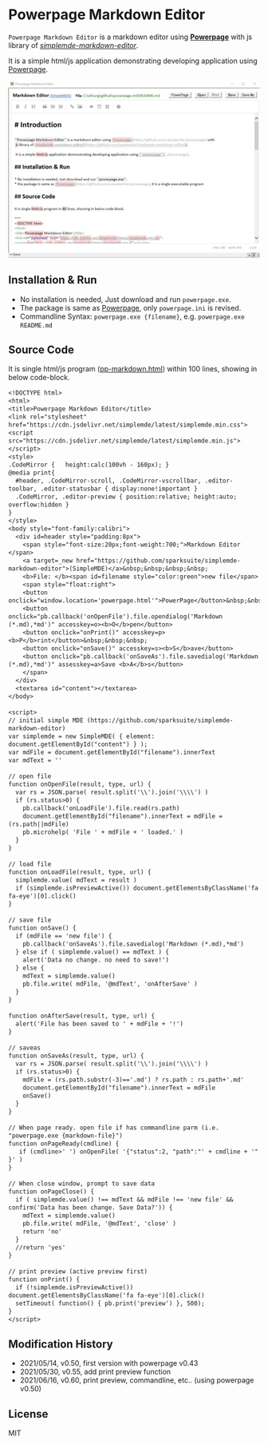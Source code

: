 # Powerpage Markdown Editor

``Powerpage Markdown Editor`` is a markdown editor using [**Powerpage**](https://github.com/casualwriter/powerpage) with 
 js library of [*simplemde-markdown-editor*](https://github.com/sparksuite/simplemde-markdown-editor). 
 
 It is a simple html/js application demonstrating developing application using [Powerpage](https://github.com/casualwriter/powerpage).

![Powerpage Markdown Editor](powerpage-md.jpg)


## Installation & Run

* No installation is needed, Just download and run ``powerpage.exe``.
* The package is same as [Powerpage](https://github.com/casualwriter/powerpage), only ``powerpage.ini`` is revised.
* Commandline Syntax: ``powerpage.exe {filename}``, e.g. ``powerpage.exe  README.md``

## Source Code

It is single html/js program ([pp-markdown.html](source/pp-markdown.html)) within 100 lines, showing in below code-block. 

```
<!DOCTYPE html>
<html>
<title>Powerpage Markdown Editor</title>
<link rel="stylesheet" href="https://cdn.jsdelivr.net/simplemde/latest/simplemde.min.css">
<script src="https://cdn.jsdelivr.net/simplemde/latest/simplemde.min.js"></script>
<style>
.CodeMirror {	height:calc(100vh - 160px); }
@media print{
  #header, .CodeMirror-scroll, .CodeMirror-vscrollbar, .editor-toolbar, .editor-statusbar { display:none!important }
  .CodeMirror, .editor-preview { position:relative; height:auto; overflow:hidden }
}
</style>
<body style="font-family:calibri">
  <div id=header style="padding:8px">
    <span style="font-size:20px;font-weight:700;">Markdown Editor </span>
    <a target=_new href="https://github.com/sparksuite/simplemde-markdown-editor">(SimpleMDE)</a>&nbsp;&nbsp;&nbsp;&nbsp;
    <b>File: </b><span id=filename style="color:green">new file</span>  
    <span style="float:right">
    <button onclick="window.location='powerpage.html'">PowerPage</button>&nbsp;&nbsp;&nbsp;
    <button onclick="pb.callback('onOpenFile').file.opendialog('Markdown (*.md),*md')" accesskey=o><b>O</b>pen</button>
    <button onclick="onPrint()" accesskey=p><b>P</b>rint</button>&nbsp;&nbsp;&nbsp;
    <button onclick="onSave()" accesskey=s><b>S</b>ave</button>
    <button onclick="pb.callback('onSaveAs').file.savedialog('Markdown (*.md),*md')" assesskey=a>Save <b>A</b>s</button>
    </span> 
  </div>
  <textarea id="content"></textarea>
</body>

<script>
// initial simple MDE (https://github.com/sparksuite/simplemde-markdown-editor)
var simplemde = new SimpleMDE( { element: document.getElementById("content") } );
var mdFile = document.getElementById("filename").innerText
var mdText = ''

// open file
function onOpenFile(result, type, url) {
  var rs = JSON.parse( result.split('\\').join('\\\\') )
  if (rs.status>0) {
    pb.callback('onLoadFile').file.read(rs.path)
    document.getElementById("filename").innerText = mdFile = (rs.path||mdFile)
    pb.microhelp( 'File ' + mdFile + ' loaded.' )
  }   
}

// load file
function onLoadFile(result, type, url) {
  simplemde.value( mdText = result )
  if (simplemde.isPreviewActive()) document.getElementsByClassName('fa fa-eye')[0].click()
}

// save file
function onSave() {
  if (mdFile == 'new file') {
    pb.callback('onSaveAs').file.savedialog('Markdown (*.md),*md')
  } else if ( simplemde.value() == mdText ) {
    alert('Data no change. no need to save!')
  } else {
    mdText = simplemde.value()
    pb.file.write( mdFile, '@mdText', 'onAfterSave' )
  }  
}

function onAfterSave(result, type, url) {
  alert('File has been saved to ' + mdFile + '!')
}

// saveas
function onSaveAs(result, type, url) {
  var rs = JSON.parse( result.split('\\').join('\\\\') )
  if (rs.status>0) {
    mdFile = (rs.path.substr(-3)=='.md') ? rs.path : rs.path+'.md'
    document.getElementById("filename").innerText = mdFile 
    onSave()
  }  
}

// When page ready. open file if has commandline parm (i.e. "powerpage.exe {markdown-file}")
function onPageReady(cmdline) {
   if (cmdline>' ') onOpenFile( '{"status":2, "path":"' + cmdline + '" }' ) 
}

// When close window, prompt to save data
function onPageClose() {
  if ( simplemde.value() !== mdText && mdFile !== 'new file' && confirm('Data has been change. Save Data?')) {
    mdText = simplemde.value()
    pb.file.write( mdFile, '@mdText', 'close' )
    return 'no'
  }
  //return 'yes'  
}

// print preview (active preview first)
function onPrint() {
  if (!simplemde.isPreviewActive()) document.getElementsByClassName('fa fa-eye')[0].click()
  setTimeout( function() { pb.print('preview') }, 500); 
}
</script>
```


## Modification History

* 2021/05/14, v0.50, first version with powerpage v0.43
* 2021/05/30, v0.55, add print preview function
* 2021/06/16, v0.60, print preview, commandline, etc.. (using powerpage v0.50)


## License

MIT






